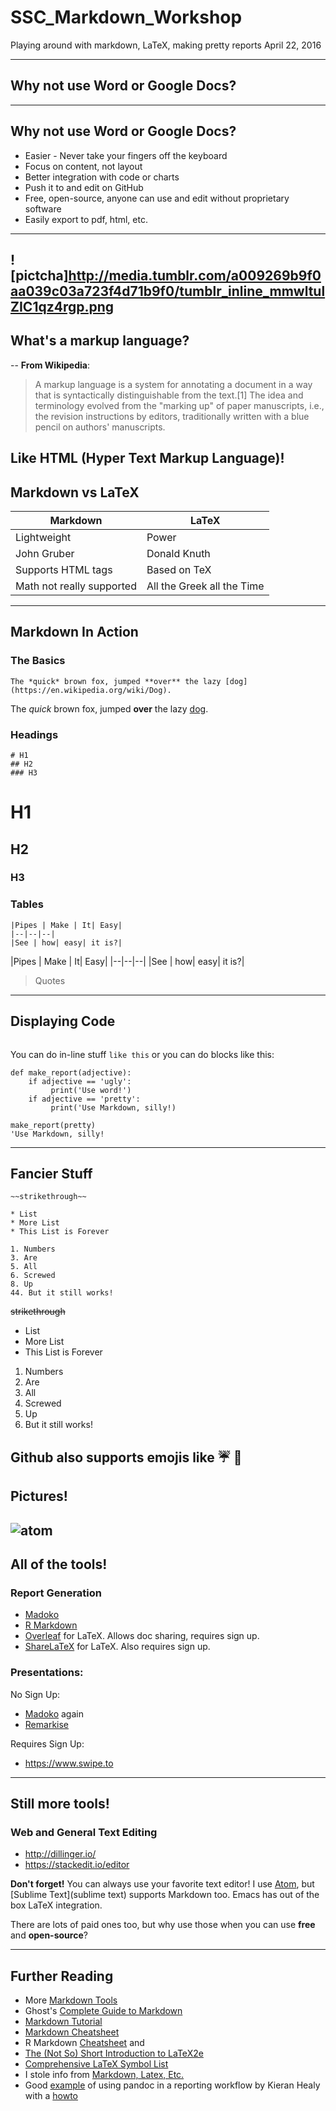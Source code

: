 # SSC_Markdown_Workshop
Playing around with markdown, LaTeX, making pretty reports
April 22, 2016

---
## Why not use Word or Google Docs?
---
## Why not use Word or Google Docs?
* Easier - Never take your fingers off the keyboard
* Focus on content, not layout
* Better integration with code or charts
* Push it to and edit on GitHub
* Free, open-source, anyone can use and edit without proprietary software
* Easily export to pdf, html, etc.
---
![pictcha]http://media.tumblr.com/a009269b9f0aa039c03a723f4d71b9f0/tumblr_inline_mmwltulZIC1qz4rgp.png
---
## What's a markup language?

--
**From Wikipedia**:
> A markup language is a system for annotating a document in a way that is syntactically distinguishable from the text.[1] The idea and terminology evolved from the "marking up" of paper manuscripts, i.e., the revision instructions by editors, traditionally written with a blue pencil on authors' manuscripts.

Like HTML (Hyper Text Markup Language)!
---

## Markdown vs LaTeX

|Markdown | LaTeX|
|----|---|
|Lightweight | Power|
|John Gruber | Donald Knuth |
|Supports HTML tags| Based on TeX |
|Math not really supported| All the Greek all the Time |

---
## Markdown In Action

### The Basics
```
The *quick* brown fox, jumped **over** the lazy [dog](https://en.wikipedia.org/wiki/Dog).  
```
The *quick* brown fox, jumped **over** the lazy [dog](https://en.wikipedia.org/wiki/Dog).

### Headings
```
# H1
## H2
### H3
```
# H1
## H2
### H3

### Tables
```
|Pipes | Make | It| Easy|
|--|--|--|
|See | how| easy| it is?|
```
|Pipes | Make | It| Easy|
|--|--|--|
|See | how| easy| it is?|

> Quotes
---
## Displaying Code

```
```
You can do in-line stuff `like this` or you can do blocks like this:
```
def make_report(adjective):
    if adjective == 'ugly':
         print('Use word!')
    if adjective == 'pretty':
         print('Use Markdown, silly!)
         
make_report(pretty)
'Use Markdown, silly!
```
---
## Fancier Stuff
 ```
 ~~strikethrough~~
 
 * List
 * More List
 * This List is Forever
 
 1. Numbers
 3. Are
 5. All
 6. Screwed
 8. Up
 44. But it still works!
 
 ```
  ~~strikethrough~~
 
 * List
 * More List
 * This List is Forever
 
 1. Numbers
 3. Are
 5. All
 6. Screwed
 8. Up
 44. But it still works!
 
 Github also supports emojis like :umbrella: :purple_heart:
---
## Pictures!
![atom](https://i.github-camo.com/c78b3c01ca7753c84d26706b248adf236cda7d4f/68747470733a2f2f636c6f75642e67697468756275736572636f6e74656e742e636f6d2f6173736574732f3337383032332f31303031333038372f32346363633765632d363134392d313165352d393765612d3533613834326137313565612e706e67)
---
## All of the tools!
### Report Generation
* [Madoko](https://www.madoko.net)
* [R Markdown](http://rmarkdown.rstudio.com/)
* [Overleaf](https://www.overleaf.com/) for LaTeX. Allows doc sharing, requires sign up.
* [ShareLaTeX](https://www.sharelatex.com/) for LaTeX. Also requires sign up.

### Presentations:

No Sign Up:
* [Madoko](https://www.madoko.net) again
* [Remarkise](https://gnab.github.io/remark/remarkise)

Requires Sign Up:
* https://www.swipe.to

---
## Still more tools!
### Web and General Text Editing
* http://dillinger.io/
* https://stackedit.io/editor

**Don't forget!** You can always use your favorite text editor! I use [Atom](https://atom.io/), but [Sublime Text](sublime text) supports Markdown too. Emacs has out of the box LaTeX integration.

There are lots of paid ones too, but why use those when you can use **free** and **open-source**?

---
## Further Reading
* More [Markdown Tools](https://github.com/adam-p/markdown-here/wiki/Other-Markdown-Tools)
* Ghost's [Complete Guide to Markdown](https://blog.ghost.org/markdown/)
* [Markdown Tutorial](http://www.markdowntutorial.com/)
* [Markdown Cheatsheet](https://github.com/adam-p/markdown-here/wiki/Markdown-Cheatsheet)
* R Markdown [Cheatsheet](https://www.rstudio.com/wp-content/uploads/2015/02/rmarkdown-cheatsheet.pdf) and 
* [The (Not So) Short Introduction to LaTeX2e](http://mirrors.rit.edu/CTAN/info/lshort/english/lshort.pdf)
* [Comprehensive LaTeX Symbol List](http://bay.uchicago.edu/tex-archive/info/symbols/comprehensive/symbols-letter.pdf)
* I stole info from [Markdown, Latex, Etc.](https://gist.github.com/zmwangx/9987772)
* Good [example](http://kieranhealy.org/files/misc/article-markdown.pdf) of using pandoc in a reporting workflow by Kieran Healy with a [howto](https://kieranhealy.org/blog/archives/2014/01/23/plain-text/)
